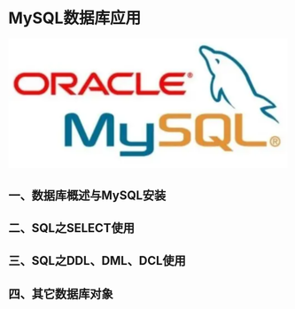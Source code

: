 # MySQL数据库应用

![](./pictures/MySQL.png)

## 一、数据库概述与MySQL安装

## 二、SQL之SELECT使用

## 三、SQL之DDL、DML、DCL使用

## 四、其它数据库对象

